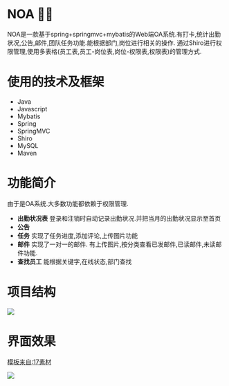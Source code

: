 # NOA :rocket::rocket:
NOA是一款基于spring+springmvc+mybatis的Web端OA系统.有打卡,统计出勤状况,公告,邮件,团队任务功能.能根据部门,岗位进行相关的操作.
通过Shiro进行权限管理,使用多表格(员工表,员工-岗位表,岗位-权限表,权限表)的管理方式.


# 使用的技术及框架
- Java
- Javascript
- Mybatis
- Spring
- SpringMVC
- Shiro
- MySQL
- Maven

# 功能简介
由于是OA系统.大多数功能都依赖于权限管理.
- **出勤状况表**
登录和注销时自动记录出勤状况.并把当月的出勤状况显示至首页
- **公告**
- **任务**
实现了任务进度,添加评论,上传图片功能
- **邮件**
实现了一对一的邮件.
有上传图片,按分类查看已发邮件,已读邮件,未读邮件功能.
- **查找员工**
能根据关键字,在线状态,部门查找

# 项目结构
![](https://github.com/nnkwrik/NOA/blob/master/screenshot/1.png)

# 界面效果
[模板来自:17素材](http://www.17sucai.com/pins/27228.html "模板来自:17素材")

![](https://github.com/nnkwrik/NOA/blob/master/screenshot/2.png)

